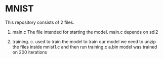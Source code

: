 # MNIST

This repository consists of 2 files. 
1. main.c The file intended for starting the model. 
main.c depends on sdl2

2. training. c. used to train the model
to train our model we need to unzip the files inside mnist1.c and then run training.c
a.bin model was trained on 200 iterations
